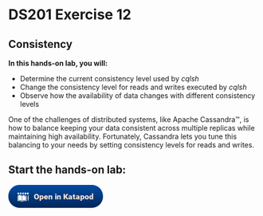 # DS201 Exercise 12

## Consistency

**In this hands-on lab, you will:**
* Determine the current consistency level used by *cqlsh*
* Change the consistency level for reads and writes executed by *cqlsh*
* Observe how the availability of data changes with different consistency levels 


One of the challenges of distributed systems, like Apache Cassandra™, is how to balance keeping your data consistent across multiple replicas while maintaining high availability. Fortunately, Cassandra lets you tune this balancing to your needs by setting consistency levels for reads and writes. 

## Start the hands-on lab:

[![Open in KataPod](https://github.com/DataStax-Academy/katapod-shared-assets/blob/main/images/open-in-katapod.png)](https://gitpod.io/##https://github.com/drchung5/ds201-lab12/)